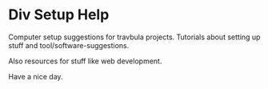 # Div Setup Help

Computer setup suggestions for travbula projects. Tutorials about setting up stuff and tool/software-suggestions.

Also resources for stuff like web development.

Have a nice day.
